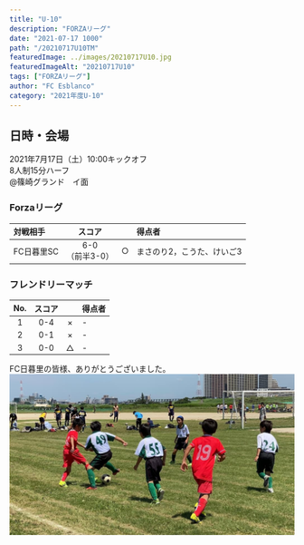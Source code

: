 ```yaml
---
title: "U-10"
description: "FORZAリーグ"
date: "2021-07-17 1000"
path: "/20210717U10TM"
featuredImage: ../images/20210717U10.jpg
featuredImageAlt: "20210717U10"
tags: ["FORZAリーグ"]
author: "FC Esblanco"
category: "2021年度U-10"
---
```


## 日時・会場

2021年7月17日（土）10:00キックオフ  
8人制15分ハーフ  
@篠崎グランド　イ面

### Forzaリーグ
| 対戦相手| スコア |   | 得点者  |
|:----|:------:|:-:|:--------|
| FC日暮里SC| 6-0<br>（前半3-0） | ○ |まさのり2，こうた、けいご3|

<script src="https://adm.shinobi.jp/s/f9835040bccb6582c56df68b8f5ecca7"></script>

### フレンドリーマッチ

| No.| スコア |   | 得点者  |
|:--:|:------:|:-:|:--------|
| 1  | 0-4 | × |- |
| 2  | 0-1 | × |- |
| 3  | 0-0 | △ |- |
  
FC日暮里の皆様、ありがとうございました。
![20210717U10b](../images/20210717U10b.jpg "Forza")
